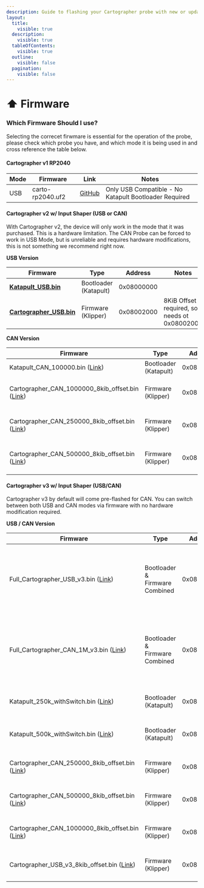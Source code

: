 ```yaml
---
description: Guide to flashing your Cartographer probe with new or updated firmware.
layout:
  title:
    visible: true
  description:
    visible: true
  tableOfContents:
    visible: true
  outline:
    visible: false
  pagination:
    visible: false
---
```


# ⬆️ Firmware

### Which Firmware Should I use? <a href="#which-firmware-should-i-use" id="which-firmware-should-i-use"></a>

Selecting the correcet firwmare is essential for the operation of the probe, please check which probe you have, and which mode it is being used in and cross reference the table below.

#### Cartographer v1 RP2040 <a href="#cartographer-v1-rp2040" id="cartographer-v1-rp2040"></a>

| Mode | Firmware         | Link                                                                                                  | Notes                                                 |
| ---- | ---------------- | ----------------------------------------------------------------------------------------------------- | ----------------------------------------------------- |
| USB  | carto-rp2040.uf2 | [GitHub](https://github.com/Cartographer3D/cartographer-klipper/tree/master/firmware/v1%20-%20rp2040) | Only USB Compatible - No Katapult Bootloader Required |

#### Cartographer v2 w/ Input Shaper (USB or CAN) <a href="#cartographer-v2-w-input-shaper-usb-or-can" id="cartographer-v2-w-input-shaper-usb-or-can"></a>

With Cartographer v2, the device will only work in the mode that it was purchased. This is a hardware limitation. The CAN Probe can be forced to work in USB Mode, but is unreliable and requires hardware modifications, this is not something we recommend right now.

**USB Version**

| Firmware                                                                                                                                        | Type                  | Address    | Notes                                        |
| ----------------------------------------------------------------------------------------------------------------------------------------------- | --------------------- | ---------- | -------------------------------------------- |
| [**Katapult\_USB.bin**](https://github.com/Cartographer3D/cartographer-klipper/blob/master/firmware/v2/Katapult\_USB.bin)                       | Bootloader (Katapult) | 0x08000000 |                                              |
| [**Cartographer\_USB.bin**](https://github.com/Cartographer3D/cartographer-klipper/blob/master/firmware/v2/Cartographer\_USB\_8kib\_offset.bin) | Firmware (Klipper)    | 0x08002000 | 8KiB Offset required, so needs ot 0x08002000 |

**CAN Version**

| Firmware                                                                                                                                                                           | Type                  | Address    | Baudrate | Notes                                        |
| ---------------------------------------------------------------------------------------------------------------------------------------------------------------------------------- | --------------------- | ---------- | -------- | -------------------------------------------- |
| Katapult\_CAN\_100000.bin ([Link](https://github.com/Cartographer3D/cartographer-klipper/blob/master/firmware/v2/Katapult\_CAN\_1000000.bin))                                      | Bootloader (Katapult) | 0x08000000 | 1M       |                                              |
| Cartographer\_CAN\_1000000\_8kib\_offset.bin ([Link](https://github.com/Cartographer3D/cartographer-klipper/blob/master/firmware/v2/Cartographer\_CAN\_1000000\_8kib\_offset.bin)) | Firmware (Klipper)    | 0x08002000 | 1M       | 8KiB Offset required, so needs ot 0x08002000 |
| Cartographer\_CAN\_250000\_8kib\_offset.bin ([Link](https://github.com/Cartographer3D/cartographer-klipper/blob/master/firmware/v2/Cartographer\_CAN\_500000\_8kib\_offset.bin))   | Firmware (Klipper)    | 0x08002000 | 250K     | 8KiB Offset required, so needs ot 0x08002000 |
| Cartographer\_CAN\_500000\_8kib\_offset.bin ([Link](https://github.com/Cartographer3D/cartographer-klipper/blob/master/firmware/v2/Cartographer\_CAN\_500000\_8kib\_offset.bin))   | Firmware (Klipper)    | 0x08002000 | 500K     | 8KiB Offset required, so needs ot 0x08002000 |

#### Cartographer v3 w/ Input Shaper (USB/CAN) <a href="#cartographer-v3-w-input-shaper-usb-can" id="cartographer-v3-w-input-shaper-usb-can"></a>

Cartographer v3 by default will come pre-flashed for CAN. You can switch between both USB and CAN modes via firmware with no hardware modification required.

**USB / CAN Version**

| Firmware                                                                                                                                                                           | Type                           | Address    | Baudrate | Note                                                                                               |
| ---------------------------------------------------------------------------------------------------------------------------------------------------------------------------------- | ------------------------------ | ---------- | -------- | -------------------------------------------------------------------------------------------------- |
| Full\_Cartographer\_USB\_v3.bin ([Link](https://github.com/Cartographer3D/cartographer-klipper/blob/master/firmware/v3/Full\_Cartographer\_USB\_v3.bin))                           | Bootloader & Firmware Combined | 0x08000000 | n/a      | This is the only firmware you need, you don't need to flash the bootloader or firmware seperately. |
| Full\_Cartographer\_CAN\_1M\_v3.bin ([Link](https://github.com/Cartographer3D/cartographer-klipper/blob/master/firmware/v3/Full\_Cartographer\_CAN\_1M\_v3.bin))                   | Bootloader & Firmware Combined | 0x08000000 | 1M       | This is the only firmware you need, you don't need to flash the bootloader or firmware seperately. |
| Katapult\_250k\_withSwitch.bin ([Link](https://github.com/Cartographer3D/cartographer-klipper/blob/master/firmware/v3/Katapult\_250k\_withSwitch.bin))                             | Bootloader (Katapult)          | 0x08000000 | 250K     | 8KiB Offset required, so needs ot 0x08002000                                                       |
| Katapult\_500k\_withSwitch.bin ([Link](https://github.com/Cartographer3D/cartographer-klipper/blob/master/firmware/v3/Katapult\_500k\_withSwitch.bin))                             | Bootloader (Katapult)          | 0x08000000 | 500K     | 8KiB Offset required, so needs ot 0x08002000                                                       |
| Cartographer\_CAN\_250000\_8kib\_offset.bin ([Link](https://github.com/Cartographer3D/cartographer-klipper/blob/master/firmware/v3/Cartographer\_CAN\_250000\_8kib\_offset.bin))   | Firmware (Klipper)             | 0x08002000 | 250K     | 8KiB Offset required, so needs ot 0x08002000                                                       |
| Cartographer\_CAN\_500000\_8kib\_offset.bin ([Link](https://github.com/Cartographer3D/cartographer-klipper/blob/master/firmware/v3/Cartographer\_CAN\_500000\_8kib\_offset.bin))   | Firmware (Klipper)             | 0x08002000 | 500K     | 8KiB Offset required, so needs ot 0x08002000                                                       |
| Cartographer\_CAN\_1000000\_8kib\_offset.bin ([Link](https://github.com/Cartographer3D/cartographer-klipper/blob/master/firmware/v3/Cartographer\_CAN\_1000000\_8kib\_offset.bin)) | Firmware (Klipper)             | 0x08002000 | 1M       | 8KiB Offset required, so needs ot 0x08002000                                                       |
| Cartographer\_USB\_v3\_8kib\_offset.bin ([Link](https://github.com/Cartographer3D/cartographer-klipper/blob/master/firmware/v3/Cartographer\_USB\_v3\_8kib\_offset.bin))           | Firmware (Klipper)             | 0x08002000 | n/a      | 8KiB Offset required, so needs ot 0x08002000                                                       |

